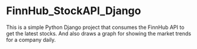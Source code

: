 # FinnHub_StockAPI_Django

This is a simple Python Django project that consumes the FinnHub API to get the latest stocks.
And also draws a graph for showing the market trends for a company daily.
